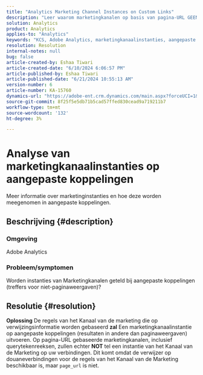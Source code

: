 ```yaml
---
title: "Analytics Marketing Channel Instances on Custom Links"
description: "Leer waarom marketingkanalen op basis van pagina-URL GEEN marketingkanaalinstantie tellen."
solution: Analytics
product: Analytics
applies-to: "Analytics"
keywords: "KCS, Adobe Analytics, marketingkanaalinstanties, aangepaste koppelingen, veelgestelde vragen"
resolution: Resolution
internal-notes: null
bug: false
article-created-by: Eshaa Tiwari
article-created-date: "6/10/2024 6:06:57 PM"
article-published-by: Eshaa Tiwari
article-published-date: "6/21/2024 10:55:13 AM"
version-number: 6
article-number: KA-15760
dynamics-url: "https://adobe-ent.crm.dynamics.com/main.aspx?forceUCI=1&pagetype=entityrecord&etn=knowledgearticle&id=61ae6e37-5427-ef11-840a-00224803cdc1"
source-git-commit: 8f25f5e5db71b5cad57ffed830cead9a719211b7
workflow-type: tm+mt
source-wordcount: '132'
ht-degree: 3%

---
```


# Analyse van marketingkanaalinstanties op aangepaste koppelingen


Meer informatie over marketinginstanties en hoe deze worden meegenomen in aangepaste koppelingen.

## Beschrijving {#description}


### Omgeving

Adobe Analytics

### Probleem/symptomen

Worden instanties van Marketingkanalen geteld bij aangepaste koppelingen (treffers voor niet-paginaweergaven)?


## Resolutie {#resolution}


<b>Oplossing</b>
De regels van het Kanaal van de marketing die op verwijzingsinformatie worden gebaseerd <b>zal</b> Een marketingkanaalinstantie op aangepaste koppelingen (resultaten in andere dan paginaweergaven) uitvoeren.
Op pagina-URL gebaseerde marketingkanalen, inclusief querytekenreeksen, zullen echter <b>NOT</b> tel een instantie van het Kanaal van de Marketing op uw verbindingen.
Dit komt omdat de verwijzer op douaneverbindingen voor de regels van het Kanaal van de Marketing beschikbaar is, maar `page_url` is niet.
